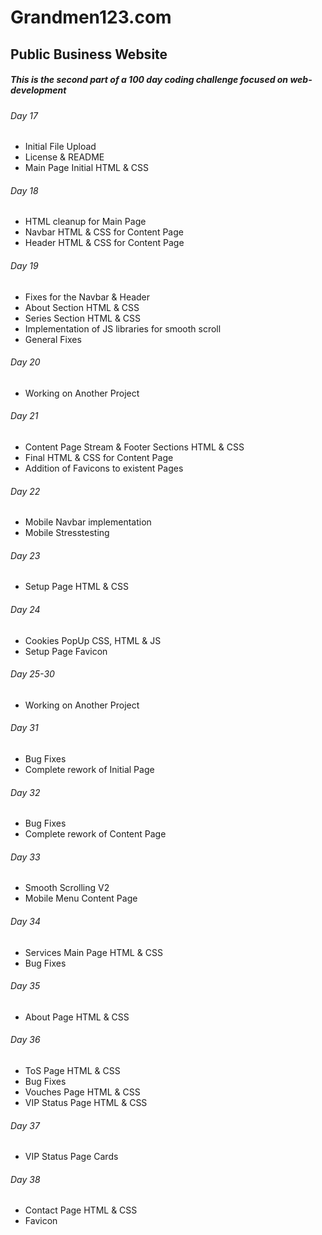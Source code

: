 # Grandmen123.com
## Public Business Website

##### This is the second part of a 100 day coding challenge focused on web-development

###### Day 17
- Initial File Upload
- License & README
- Main Page Initial HTML & CSS

###### Day 18
- HTML cleanup for Main Page
- Navbar HTML & CSS for Content Page
- Header HTML & CSS for Content Page

###### Day 19
- Fixes for the Navbar & Header
- About Section HTML & CSS
- Series Section HTML & CSS
- Implementation of JS libraries for smooth scroll
- General Fixes

###### Day 20
- Working on Another Project

###### Day 21
- Content Page Stream & Footer Sections HTML & CSS
- Final HTML & CSS for Content Page
- Addition of Favicons to existent Pages

###### Day 22
- Mobile Navbar implementation
- Mobile Stresstesting

###### Day 23
- Setup Page HTML & CSS

###### Day 24
- Cookies PopUp CSS, HTML & JS
- Setup Page Favicon

###### Day 25-30
- Working on Another Project

###### Day 31
- Bug Fixes
- Complete rework of Initial Page

###### Day 32
- Bug Fixes
- Complete rework of Content Page

###### Day 33
- Smooth Scrolling V2
- Mobile Menu Content Page

###### Day 34
- Services Main Page HTML & CSS
- Bug Fixes

###### Day 35
- About Page HTML & CSS

###### Day 36
- ToS Page HTML & CSS
- Bug Fixes
- Vouches Page HTML & CSS
- VIP Status Page HTML & CSS

###### Day 37
- VIP Status Page Cards

###### Day 38
- Contact Page HTML & CSS
- Favicon